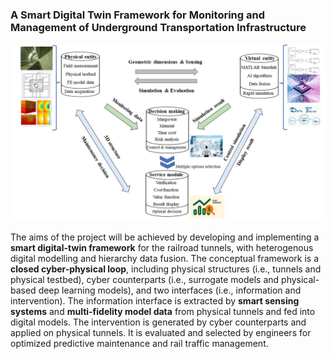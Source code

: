 ### A Smart Digital Twin Framework for Monitoring and Management of Underground Transportation Infrastructure

<div style="text-align: center;">
  <img src="../../image/dt.jpg" alt="DT" style="width:700px; height:auto; border-radius:5%;" />
</div>

The aims of the project will be achieved by developing and implementing a **smart digital-twin framework** for the railroad tunnels, with heterogenous digital modelling and hierarchy data fusion. The conceptual framework is a **closed cyber-physical loop**, including physical structures (i.e., tunnels and physical testbed), cyber counterparts (i.e., surrogate models and physical-based deep learning models), and two interfaces (i.e., information and intervention). The information interface is extracted by **smart sensing systems** and **multi-fidelity model data** from physical tunnels and fed into digital models. The intervention is generated by cyber counterparts and applied on physical tunnels. It is evaluated and selected by engineers for optimized predictive maintenance and rail traffic management.

